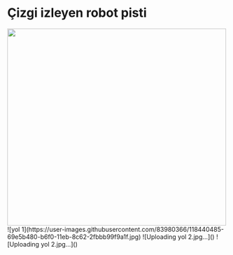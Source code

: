 # Çizgi izleyen robot pisti
<img src="https://media.discordapp.net/attachments/770696697936347207/842839237174362122/fdb0f78e-d8bf-48ee-8e8c-9dfa7eb8eddc.jpg?width=666&height=666" align="center" width="500" height="450">
![yol 1](https://user-images.githubusercontent.com/83980366/118440485-69e5b480-b6f0-11eb-8c62-2fbbb99f9a1f.jpg)
![Uploading yol 2.jpg…]()
![Uploading yol 2.jpg…]()

